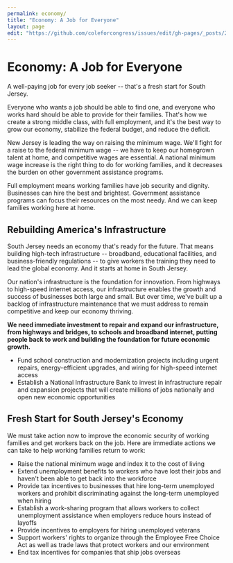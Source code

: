 ```yaml
---
permalink: economy/
title: "Economy: A Job for Everyone"
layout: page
edit: "https://github.com/coleforcongress/issues/edit/gh-pages/_posts/2014-01-01-economy.md"
---
```


# Economy: A Job for Everyone

A well-paying job for every job seeker -- that's a fresh start for South Jersey.

Everyone who wants a job should be able to find one, and everyone who works hard should be able to provide for their families. That's how we create a strong middle class, with full employment, and it's the best way to grow our economy, stabilize the federal budget, and reduce the deficit. 

New Jersey is leading the way on raising the minimum wage. We'll fight for a raise to the federal minimum wage -- we have to keep our homegrown talent at home, and competitive wages are essential. A national minimum wage increase is the right thing to do for working families, and it decreases the burden on other government assistance programs.

Full employment means working families have job security and dignity. Businesses can hire the best and brightest. Government assistance programs can focus their resources on the most needy. And we can keep families working here at home.

## Rebuilding America's Infrastructure

South Jersey needs an economy that's ready for the future. That means building high-tech infrastructure -- broadband, educational facilities, and business-friendly regulations -- to give workers the training they need to lead the global economy. And it starts at home in South Jersey.

Our nation's infrastructure is the foundation for innovation. From highways to high-speed internet access, our infrastructure enables the growth and success of businesses both large and small. But over time, we've built up a backlog of infrastructure maintenance that we must address to remain competitive and keep our economy thriving.

**We need immediate investment to repair and expand our infrastructure, from highways and bridges, to schools and broadband internet, putting people back to work and building the foundation for future economic growth.**

- Fund school construction and modernization projects including urgent repairs, energy-efficient upgrades, and wiring for high-speed internet access
- Establish a National Infrastructure Bank to invest in infrastructure repair and expansion projects that will create millions of jobs nationally and open new economic opportunities

## Fresh Start for South Jersey's Economy

We must take action now to improve the economic security of working families and get workers back on the job. Here are immediate actions we can take to help working families return to work:

- Raise the national minimum wage and index it to the cost of living
- Extend unemployment benefits to workers who have lost their jobs and haven't been able to get back into the workforce
- Provide tax incentives to businesses that hire long-term unemployed workers and prohibit discriminating against the long-term unemployed when hiring
- Establish a work-sharing program that allows workers to collect unemployment assistance when employers reduce hours instead of layoffs
- Provide incentives to employers for hiring unemployed veterans
- Support workers' rights to organize through the Employee Free Choice Act as well as trade laws that protect workers and our environment
- End tax incentives for companies that ship jobs overseas
